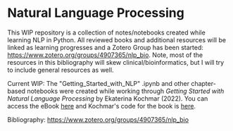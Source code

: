 # Natural Language Processing

This WIP repository is a collection of notes/notebooks created while learning NLP in Python. All reviewed books and additional resources will be linked as learning progresses and a Zotero Group has been started: https://www.zotero.org/groups/4907365/nlp_bio. Note, most of the resources in this bibliography will skew clinical/bioinformatics, but I will try to include general resources as well. 

Current WIP: The "Getting_Started_with_NLP" .ipynb and other chapter-based notebooks were created while working through *Getting Started with Natural Language Processing* by Ekaterina Kochmar (2022). You can access the eBook [here](https://livebook.manning.com/book/getting-started-with-natural-language-processing/chapter-1/v-10/) and Kochmar's code for the book is [here](https://github.com/ekochmar/Getting-Started-with-NLP).  

Bibliography: https://www.zotero.org/groups/4907365/nlp_bio 
